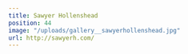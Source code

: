 ```yaml
---
title: Sawyer Hollenshead
position: 44
image: "/uploads/gallery__sawyerhollenshead.jpg"
url: http://sawyerh.com/
---
```


